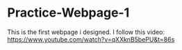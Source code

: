 # Practice-Webpage-1
This is the first webpage i designed.
I follow this video: https://www.youtube.com/watch?v=qXXknB5bePU&t=86s
